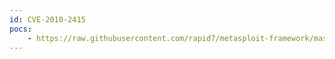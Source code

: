 ```yaml
---
id: CVE-2010-2415
pocs:
    - https://raw.githubusercontent.com/rapid7/metasploit-framework/master/modules/auxiliary/sqli/oracle/dbms_cdc_publish3.rb
---
```


